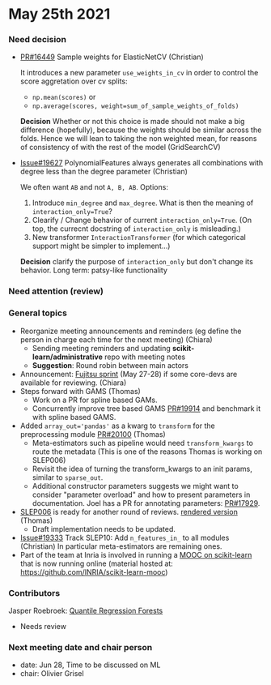 # May 25th 2021

### Need decision
- [PR#16449](https://github.com/scikit-learn/scikit-learn/pull/16449) Sample weights for ElasticNetCV (Christian)

  It introduces a new parameter `use_weights_in_cv` in order to control the score aggretation over cv splits:
  - `np.mean(scores)` or
  - `np.average(scores, weight=sum_of_sample_weights_of_folds)`

  **Decision** Whether or not this choice is made should not make a big difference (hopefully), because the weights should be similar across the folds.
  Hence we will lean to taking the non weighted mean, for reasons of consistency of with the rest of the model (GridSearchCV)
- [Issue#19627](https://github.com/scikit-learn/scikit-learn/issues/19627) PolynomialFeatures always generates all combinations with degree less than the
  degree parameter (Christian)

  We often want `AB` and not `A, B, AB`.
  Options:
  1. Introduce `min_degree` and `max_degree`. What is then the meaning of `interaction_only=True`?
  2. Clearify / Change behavior of current `interaction_only=True`. (On top, the currecnt docstring of `interaction_only` is misleading.)
  3. New transformer `InteractionTransformer` (for which categorical support might be simpler to implement...) 

  **Decision** clarify the purpose of `interaction_only` but don't change its behavior. Long term: patsy-like functionality

### Need attention (review)


### General topics
- Reorganize meeting announcements and reminders (eg define the person in charge each time for the next meeting) (Chiara)
    - Sending meeting reminders and updating **scikit-learn/administrative** repo with meeting notes
    - **Suggestion**: Round robin between main actors
- Announcement: [Fujitsu sprint](https://www.fujitsu.com/jp/group/labs/en/about/resources/article/202104-devsprint.html) (May 27-28) if some core-devs are available for reviewing. (Chiara)
- Steps forward with GAMS (Thomas)
    - Work on a PR for spline based GAMs.
    - Concurrently improve tree based GAMS [PR#19914](https://github.com/scikit-learn/scikit-learn/pull/19914) and benchmark it with spline based GAMS.
- Added `array_out='pandas'` as a kwarg to `transform` for the preprocessing module [PR#20100](https://github.com/scikit-learn/scikit-learn/pull/20100) (Thomas)
    - Meta-estimators such as pipeline would need `transform_kwargs` to route the metadata (This is one of the reasons Thomas is working on SLEP006)
    - Revisit the idea of turning the transform_kwargs to an init params, similar to `sparse_out`.
    - Additional constructor parameters suggests we might want to consider "parameter overload" and how to present parameters in documentation. Joel has a PR for annotating parameters: [PR#17929](https://github.com/scikit-learn/scikit-learn/pull/17929).
- [SLEP006](https://github.com/scikit-learn/enhancement_proposals/pull/55) is ready for another round of reviews. [rendered version](https://thomasjpfan.github.io/enhancement_proposals/slep006/proposal.html) (Thomas)
    - Draft implementation needs to be updated.
- [Issue#19333](https://github.com/scikit-learn/scikit-learn/issues/19333) Track SLEP10: Add `n_features_in_` to all modules (Christian)
  In particular meta-estimators are remaining ones.
- Part of the team at Inria is involved in running a [MOOC on scikit-learn](https://www.fun-mooc.fr/en/courses/machine-learning-python-scikit-learn/) that is now running online (material hosted at: https://github.com/INRIA/scikit-learn-mooc)


### Contributors
Jasper Roebroek: [Quantile Regression Forests](https://github.com/scikit-learn/scikit-learn/pull/19754)
- Needs review

### Next meeting date and chair person

- date: Jun 28, Time to be discussed on ML
- chair: Olivier Grisel
